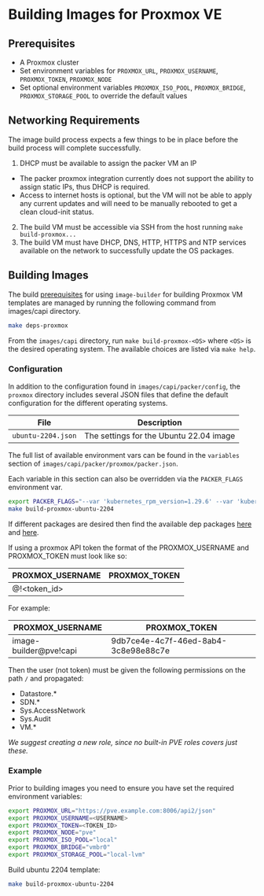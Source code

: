 # Building Images for Proxmox VE

## Prerequisites

- A Proxmox cluster
- Set environment variables for `PROXMOX_URL`, `PROXMOX_USERNAME`, `PROXMOX_TOKEN`, `PROXMOX_NODE`
- Set optional environment variables `PROXMOX_ISO_POOL`, `PROXMOX_BRIDGE`, `PROXMOX_STORAGE_POOL` to override the default values

## Networking Requirements

The image build process expects a few things to be in place before the build process will complete successfully.

1. DHCP must be available to assign the packer VM an IP
  * The packer proxmox integration currently does not support the ability to assign static IPs, thus DHCP is required.
  * Access to internet hosts is optional, but the VM will not be able to apply any current updates and will need to be manually rebooted to get a clean cloud-init status.
2. The build VM must be accessible via SSH from the host running `make build-proxmox...`
3. The build VM must have DHCP, DNS, HTTP, HTTPS and NTP services available on the network to successfully update the OS packages.

## Building Images

The build [prerequisites](../capi.md#prerequisites) for using `image-builder` for
building Proxmox VM templates are managed by running the following command from images/capi directory.

```bash
make deps-proxmox
```

From the `images/capi` directory, run `make build-proxmox-<OS>` where `<OS>` is
the desired operating system. The available choices are listed via `make help`.

### Configuration

In addition to the configuration found in `images/capi/packer/config`, the `proxmox`
directory includes several JSON files that define the default configuration for
the different operating systems.

| File               | Description                             |
|--------------------|-----------------------------------------|
| `ubuntu-2204.json` | The settings for the Ubuntu 22.04 image |

The full list of available environment vars can be found in the `variables` section of `images/capi/packer/proxmox/packer.json`.

Each variable in this section can also be overridden via the `PACKER_FLAGS` environment var.

```bash
export PACKER_FLAGS="--var 'kubernetes_rpm_version=1.29.6' --var 'kubernetes_semver=v1.29.6' --var 'kubernetes_series=v1.29' --var 'kubernetes_deb_version=1.29.6-1.1'"
make build-proxmox-ubuntu-2204
```

If different packages are desired then find the available dep packages [here](https://build.opensuse.org/package/revisions/isv:kubernetes:core:shared:build/kubernetes-cni) 
and [here](https://build.opensuse.org/project/show/isv:kubernetes:core:stable).

If using a proxmox API token the format of the PROXMOX_USERNAME and PROXMOX_TOKEN must look like so:

| PROXMOX_USERNAME              | PROXMOX_TOKEN  |
|-------------------------------|----------------|
| <username>@<realm>!<token_id> | <token secret> |

For example:

| PROXMOX_USERNAME       | PROXMOX_TOKEN                        |
|------------------------|--------------------------------------|
| image-builder@pve!capi | 9db7ce4e-4c7f-46ed-8ab4-3c8e98e88c7e |

Then the user (not token) must be given the following permissions on the path `/` and propagated:

* Datastore.*
* SDN.*
* Sys.AccessNetwork
* Sys.Audit
* VM.*

*We suggest creating a new role, since no built-in PVE roles covers just these.*


### Example

Prior to building images you need to ensure you have set the required environment variables:

```bash
export PROXMOX_URL="https://pve.example.com:8006/api2/json"
export PROXMOX_USERNAME=<USERNAME>
export PROXMOX_TOKEN=<TOKEN_ID>
export PROXMOX_NODE="pve"
export PROXMOX_ISO_POOL="local"
export PROXMOX_BRIDGE="vmbr0"
export PROXMOX_STORAGE_POOL="local-lvm"
```

Build ubuntu 2204 template:

```bash
make build-proxmox-ubuntu-2204
```

